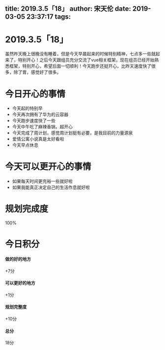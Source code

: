 title: 2019.3.5「18」
author: 宋天伦
date: 2019-03-05 23:37:17
tags:
---
# 2019.3.5「18」
虽然昨天晚上很晚没有睡着，但是今天早晨起来的时候特别精神，七点多一些就起来了，特别开心！之后今天跟组员充分交流了vue相关框架，现在组员已经开始熟悉框架，特别开心，希望后面一切顺利！今天跑步还挺开心，比昨天速度快了很多，除了胃，感觉好了很多。

# 今日开心的事情
* 今天起的特别早
* 今天再次拥有了华为的云容器
* 今天跑步速度快了一些
* 今天中午吃了麻辣香锅，超开心
* 今天完成了周计划，感觉周计划挺有必要，是我目前的力量源泉
* 爱情公寓小说真是太好看啦
* 今天早点休息


# 今天可以更开心的事情
* 如果每天时间更充裕一些就好啦
* 如果我能真正决定自己的生活作息就好啦

# 规划完成度
100%

# 今日积分
#### 做的好的地方
+7分
#### 可以更好的地方
+1分
#### 规划完整度
+10分
#### 总分
18分